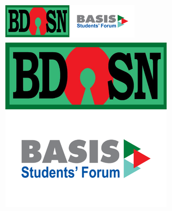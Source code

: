 <!-- [![BdOSN](/bdosn-logo.png "Bangladesh Open Source Network - BdOSN")](https://bdosn.org) -->
<img src="/bdOSN-logo.jpg" height="100" width="200">
<img src="/bsf-logo.png" height="100" width="200">

[![BdOSN](/bdOSN-logo.jpg "Bangladesh Open Source Network - BdOSN")](https://bdosn.org) 
[![BSF-DPI](/bsf-logo.png "BASIS Students Forum - DPI Chapter")](https://bsf.basis.org.bd)  
